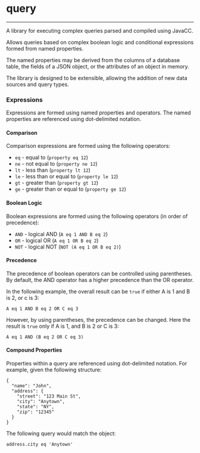 # query

---
A library for executing complex queries parsed and compiled using JavaCC.

Allows queries based on complex boolean logic and conditional expressions
formed from named properties.

The named properties may be derived from the columns of a database table, the
fields of a JSON object, or the attributes of an object in memory.

The library is designed to be extensible, allowing the addition of new data
sources and query types.

### Expressions
Expressions are formed using named properties and operators. The named
properties are referenced using dot-delimited notation.

#### Comparison
Comparison expressions are formed using the following operators:
- `eq` - equal to (`property eq 12`)
- `ne` - not equal to (`property ne 12`)
- `lt` - less than (`property lt 12`)
- `le` - less than or equal to (`property le 12`)
- `gt` - greater than (`property gt 12`)
- `ge` - greater than or equal to (`property ge 12`)

#### Boolean Logic
Boolean expressions are formed using the following operators (in order
of precedence):
- `AND` - logical AND (`A eq 1 AND B eq 2`)
- `OR` - logical OR (`A eq 1 OR B eq 2`)
- `NOT` - logical NOT (`NOT (A eq 1 OR B eq 2)`)

#### Precedence
The precedence of boolean operators can be controlled using parentheses.
By default, the AND operator has a higher precedence than the OR operator.

In the following example, the overall result can be `true` if either A is 1
and B is 2, or c is 3: 
```
A eq 1 AND B eq 2 OR C eq 3
```
However, by using parentheses, the precedence can be changed. Here the result
is `true` only if A is 1, and B is 2 or C is 3:
```
A eq 1 AND (B eq 2 OR C eq 3)
```

#### Compound Properties
Properties within a query are referenced using dot-delimited notation. For
example, given the following structure:
```
{
  "name": "John",
  "address": {
    "street": "123 Main St",
    "city": "Anytown",
    "state": "NY",
    "zip": "12345"
  }
}
```
The following query would match the object:
```
address.city eq 'Anytown'
```
